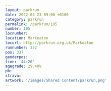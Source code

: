 ```yaml
---
layout: parkrun
date: 2022-04-23 09:00 +0100
category: parkrun
permalink: /parkrun/105
number: 105
locnumber: 
location: Markeaton
locurl: http://parkrun.org.uk/Markeaton
runnumber: 352
pos: 337
genderpos: 
time: '44:20'
agegrade: 29.40%
pb: 
strava: 
artwork: '/images/Shared Content/parkrun.png'
---
```

